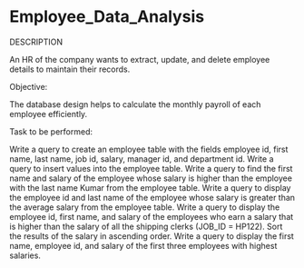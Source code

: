 # Employee_Data_Analysis

DESCRIPTION

An HR of the company wants to extract, update, and delete employee details to maintain their records.

Objective:

The database design helps to calculate the monthly payroll of each employee efficiently.

 Task to be performed:                               

Write a query to create an employee table with the fields employee id, first name, last name, job id, salary, manager id, and department id.
Write a query to insert values into the employee table.
Write a query to find the first name and salary of the employee whose salary is higher than the employee with the last name Kumar from the employee table.
Write a query to display the employee id and last name of the employee whose salary is greater than the average salary from the employee table.
Write a query to display the employee id, first name, and salary of the employees who earn a salary that is higher than the salary of all the shipping clerks (JOB_ID = HP122). Sort the results of the salary in ascending order.
Write a query to display the first name, employee id, and salary of the first three employees with highest salaries.
